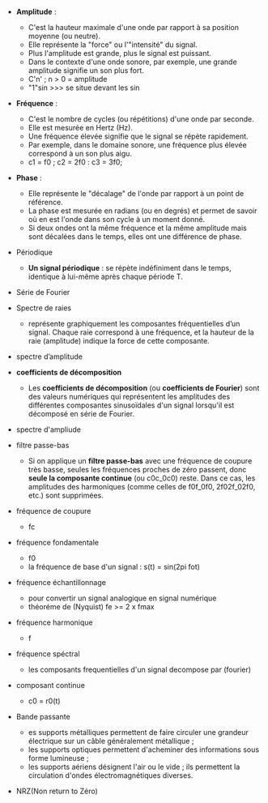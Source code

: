 
- **Amplitude** :
    
    - C'est la hauteur maximale d'une onde par rapport à sa position moyenne (ou neutre).
    - Elle représente la "force" ou l'"intensité" du signal.
    - Plus l'amplitude est grande, plus le signal est puissant.
    - Dans le contexte d'une onde sonore, par exemple, une grande amplitude signifie un son plus fort.
    - C'n'  ; n > 0 = amplitude 
    - "1"sin >>> se situe devant les sin
- **Fréquence** :
    
    - C'est le nombre de cycles (ou répétitions) d'une onde par seconde.
    - Elle est mesurée en Hertz (Hz).
    - Une fréquence élevée signifie que le signal se répète rapidement.
    - Par exemple, dans le domaine sonore, une fréquence plus élevée correspond à un son plus aigu.
    - c1 = f0 ; c2 = 2f0 : c3 = 3f0;
- **Phase** :
    
    - Elle représente le "décalage" de l'onde par rapport à un point de référence.
    - La phase est mesurée en radians (ou en degrés) et permet de savoir où en est l'onde dans son cycle à un moment donné.
    - Si deux ondes ont la même fréquence et la même amplitude mais sont décalées dans le temps, elles ont une différence de phase.
- Périodique 
	- **Un signal périodique** : se répète indéfiniment dans le temps, identique à lui-même après chaque période T.
- Série de Fourier
- Spectre de raies
	- représente graphiquement les composantes fréquentielles d’un signal. Chaque raie correspond à une fréquence, et la hauteur de la raie (amplitude) indique la force de cette composante.
- spectre d’amplitude
- **coefficients de décomposition** 
	- Les **coefficients de décomposition** (ou **coefficients de Fourier**) sont des valeurs numériques qui représentent les amplitudes des différentes composantes sinusoïdales d'un signal lorsqu'il est décomposé en série de Fourier.
- spectre d'ampliude
- filtre passe-bas
	- Si on applique un **filtre passe-bas** avec une fréquence de coupure très basse, seules les fréquences proches de zéro passent, donc **seule la composante continue** (ou c0c_0c0​) reste. Dans ce cas, les amplitudes des harmoniques (comme celles de f0f_0f0​, 2f02f_02f0​, etc.) sont supprimées.
- fréquence de coupure
	- fc
- fréquence fondamentale
	- f0
	- la fréquence de base d'un signal : s(t) = sin(2pi fot)
- fréquence échantillonnage
	- pour convertir un signal analogique en signal numérique 
	- théoréme de (Nyquist) fe >= 2 x fmax
- fréquence harmonique 
	- f
- fréquence spéctral
	- les composants frequentielles d'un signal decompose par (fourier)
- composant continue
	- c0 = r0(t)
- Bande passante
	- es supports métalliques permettent de faire circuler une grandeur électrique sur un câble généralement métallique ;
	-  les supports optiques permettent d'acheminer des informations sous forme lumineuse ;
	- les supports aériens désignent l'air ou le vide ; ils permettent la circulation d'ondes électromagnétiques diverses.
- NRZ(Non return to Zéro)